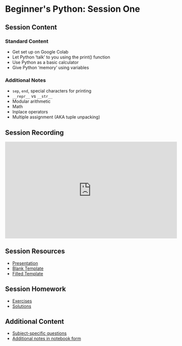 # Beginner's Python: Session One

## Session Content

### Standard Content

- Get set up on Google Colab
- Let Python ‘talk’ to you using the print() function
- Use Python as a basic calculator
- Give Python ‘memory’ using variables

### Additional Notes

- `sep`, `end`, special characters for printing	
- `__repr__` vs `__str__`	
- Modular arithmetic	
- Math	
- Inplace operators	
- Multiple assignment (AKA tuple unpacking)

## Session Recording

<iframe width="560" height="315" src="https://www.youtube.com/embed/ENQtg75jf9o" frameborder="0" allow="accelerometer; autoplay; clipboard-write; encrypted-media; gyroscope; picture-in-picture" allowfullscreen></iframe>

## Session Resources

- [Presentation](https://github.com/warwickdatasciencesociety/beginners-python/blob/master/session-one/session_one_presentation.pptx?raw=true)
- [Blank Template](https://colab.research.google.com/github/warwickdatasciencesociety/beginners-python/blob/master/session-one/session_one_blank_template.ipynb)
- [Filled Template](https://colab.research.google.com/github/warwickdatasciencesociety/beginners-python/blob/master/session-one/session_one_filled_template.ipynb)

## Session Homework

- [Exercises](https://colab.research.google.com/github/warwickdatasciencesociety/beginners-python/blob/master/session-one/session_one_exercises.ipynb)
- [Solutions](https://colab.research.google.com/github/warwickdatasciencesociety/beginners-python/blob/master/session-one/session_one_solutions.ipynb)

## Additional Content

- [Subject-specific questions](https://warwickdatasciencesociety.github.io/beginners-python/session-one/session_one_subject_questions/)
- [Additional notes in notebook form](https://colab.research.google.com/github/warwickdatasciencesociety/beginners-python/blob/master/session-one/session_one_additional_content.ipynb)

